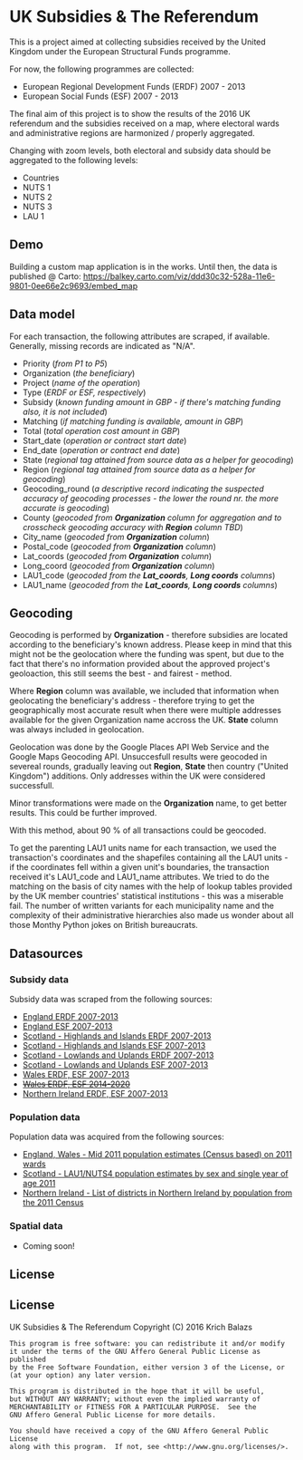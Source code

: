# UK Subsidies & The Referendum

This is a project aimed at collecting subsidies received by the United Kingdom under the European Structural Funds programme.

For now, the following programmes are collected:

* European Regional Development Funds (ERDF) 2007 - 2013
* European Social Funds (ESF) 2007 - 2013

The final aim of this project is to show the results of the 2016 UK referendum and the subsidies received on a map, where electoral wards and administrative regions are harmonized / properly aggregated.

Changing with zoom levels, both electoral and subsidy data should be aggregated to the following levels:

* Countries
* NUTS 1
* NUTS 2
* NUTS 3
* LAU 1

## Demo

Building a custom map application is in the works. Until then, the data is published @ Carto:
https://balkey.carto.com/viz/ddd30c32-528a-11e6-9801-0ee66e2c9693/embed_map

## Data model

For each transaction, the following attributes are scraped, if available. Generally, missing records are indicated as "N/A".

* Priority (*from P1 to P5*)
* Organization (*the beneficiary*)
* Project (*name of the operation*)
* Type (*ERDF or ESF, respectively*)
* Subsidy (*known funding amount in GBP - if there's matching funding also, it is not included*)
* Matching (*if matching funding is available, amount in GBP*)
* Total (*total operation cost amount in GBP*)
* Start_date (*operation or contract start date*)
* End_date (*operation or contract end date*)
* State (*regional tag attained from source data as a helper for geocoding*)
* Region (*regional tag attained from source data as a helper for geocoding*)
* Geocoding_round (*a descriptive record indicating the suspected accuracy of geocoding processes - the lower the round nr. the more accurate is geocoding*)
* County (*geocoded from __Organization__ column for aggregation and to crosscheck geocoding accuracy with __Region__ column TBD*)
* City_name (*geocoded from __Organization__ column*)
* Postal_code (*geocoded from __Organization__ column*)
* Lat_coords (*geocoded from __Organization__ column*)
* Long_coord (*geocoded from __Organization__ column*)
* LAU1_code (*geocoded from the __Lat_coords__, __Long coords__ columns*)
* LAU1_name (*geocoded from the __Lat_coords__, __Long coords__ columns*)

## Geocoding

Geocoding is performed by **Organization** - therefore subsidies are located according to the beneficiary's known address. Please keep in mind that this might not be the geolocation where the funding was spent, but due to the fact that there's no information provided about the approved project's geoloaction, this still seems the best - and fairest - method.

Where **Region** column was available, we included that information when geolocating the beneficiary's address - therefore trying to get the geographically most accurate result when there were multiple addresses available for the given Organization name accross the UK. **State** column was always included in geolocation.

Geolocation was done by the Google Places API Web Service and the Google Maps Geocoding API. Unsuccesfull results were geocoded in severeal rounds, gradually leaving out **Region**, **State** then country ("United Kingdom") additions. Only addresses within the UK were considered successfull.

Minor transformations were made on the **Organization** name, to get better results. This could be further improved.

With this method, about 90 % of all transactions could be geocoded.

To get the parenting LAU1 units name for each transaction, we used the transaction's coordinates and the shapefiles containing all the LAU1 units - if the coordinates fell within a given unit's boundaries, the transaction received it's LAU1_code and LAU1_name attributes. We tried to do the matching on the basis of city names with the help of lookup tables provided by the UK member countries' statistical institutions - this was a miserable fail. The number of written variants for each municipality name and the complexity of their administrative hierarchies also made us wonder about all those Monthy Python jokes on British bureaucrats.

## Datasources

### Subsidy data

Subsidy data was scraped from the following sources:

* <a href="https://www.gov.uk/guidance/erdf-programmes-progress-and-achievements" target="_blank">England ERDF 2007-2013</a>
* <a href="https://www.gov.uk/government/collections/esf-funding-allocations-2007-to-2013" target="_blank">England ESF 2007-2013</a>
* <a href="http://www.gov.scot/Topics/Business-Industry/support/17404/StructuralFunds2007-201/17404/HIERDFJuly2013" target="_blank">Scotland - Highlands and Islands ERDF 2007-2013</a>
* <a href="http://www.gov.scot/Topics/Business-Industry/support/17404/StructuralFunds2007-201/17404/HIESFJuly2013" target="_blank">Scotland - Highlands and Islands ESF 2007-2013</a>
* <a href="http://www.gov.scot/Topics/Business-Industry/support/17404/StructuralFunds2007-201/17405/LUPSERDFPojectsJul2013" target="_blank">Scotland - Lowlands and Uplands ERDF 2007-2013</a>
* <a href="http://www.gov.scot/Topics/Business-Industry/support/17404/StructuralFunds2007-201/17405/LUPSESFProjectsJul13" target="_blank">Scotland - Lowlands and Uplands ESF 2007-2013</a>
* <a href="http://gov.wales/funding/eu-funds/previous/searchprojects/?lang=en" target="_blank">Wales ERDF, ESF 2007-2013</a>
* <a href="http://gov.wales/funding/eu-funds/2014-2020/looking/approved-projects/?lang=en" target="_blank">~~Wales ERDF, ESF 2014-2020~~</a>
* <a href="http://successes.eugrants.org/default.aspx" target="_blank">Northern Ireland ERDF, ESF 2007-2013</a>

### Population data

Population data was acquired from the following sources:

* <a href="https://www.ons.gov.uk/peoplepopulationandcommunity/populationandmigration/populationestimates/datasets/wardlevelmidyearpopulationestimatesexperimental" target="_blank">England, Wales - Mid 2011 population estimates (Census based) on 2011 wards</a>
* <a href="http://www.nrscotland.gov.uk/statistics-and-data/statistics/statistics-by-theme/population/population-estimates/special-area-population-estimates/nuts-population-estimates" target="_blank">Scotland - LAU1/NUTS4 population estimates by sex and single year of age 2011</a>
* <a href="https://en.wikipedia.org/wiki/List_of_districts_in_Northern_Ireland_by_population" target="_blank">Northern Ireland - List of districts in Northern Ireland by population from the 2011 Census</a>

### Spatial data

* Coming soon!

## License

## License

UK Subsidies & The Referendum
Copyright (C) 2016 Krich Balazs

    This program is free software: you can redistribute it and/or modify
    it under the terms of the GNU Affero General Public License as published
    by the Free Software Foundation, either version 3 of the License, or
    (at your option) any later version.

    This program is distributed in the hope that it will be useful,
    but WITHOUT ANY WARRANTY; without even the implied warranty of
    MERCHANTABILITY or FITNESS FOR A PARTICULAR PURPOSE.  See the
    GNU Affero General Public License for more details.

    You should have received a copy of the GNU Affero General Public License
    along with this program.  If not, see <http://www.gnu.org/licenses/>.

